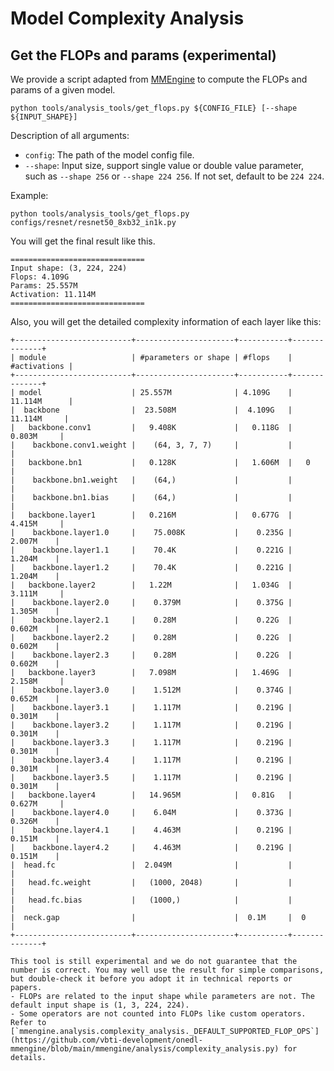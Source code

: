 # Model Complexity Analysis

## Get the FLOPs and params (experimental)

We provide a script adapted from [MMEngine](https://github.com/vbti-development/onedl-mmengine/blob/main/mmengine/analysis/complexity_analysis.py) to compute the FLOPs and params of a given model.

```shell
python tools/analysis_tools/get_flops.py ${CONFIG_FILE} [--shape ${INPUT_SHAPE}]
```

Description of all arguments:

- `config`: The path of the model config file.
- `--shape`: Input size, support single value or double value parameter, such as `--shape 256` or `--shape 224 256`. If not set, default to be `224 224`.

Example:

```shell
python tools/analysis_tools/get_flops.py configs/resnet/resnet50_8xb32_in1k.py
```

You will get the final result like this.

```text
==============================
Input shape: (3, 224, 224)
Flops: 4.109G
Params: 25.557M
Activation: 11.114M
==============================
```

Also, you will get the detailed complexity information of each layer like this:

```text
+--------------------------+----------------------+-----------+--------------+
| module                   | #parameters or shape | #flops    | #activations |
+--------------------------+----------------------+-----------+--------------+
| model                    | 25.557M              | 4.109G    | 11.114M      |
|  backbone                |  23.508M             |  4.109G   |  11.114M     |
|   backbone.conv1         |   9.408K             |   0.118G  |   0.803M     |
|    backbone.conv1.weight |    (64, 3, 7, 7)     |           |              |
|   backbone.bn1           |   0.128K             |   1.606M  |   0          |
|    backbone.bn1.weight   |    (64,)             |           |              |
|    backbone.bn1.bias     |    (64,)             |           |              |
|   backbone.layer1        |   0.216M             |   0.677G  |   4.415M     |
|    backbone.layer1.0     |    75.008K           |    0.235G |    2.007M    |
|    backbone.layer1.1     |    70.4K             |    0.221G |    1.204M    |
|    backbone.layer1.2     |    70.4K             |    0.221G |    1.204M    |
|   backbone.layer2        |   1.22M              |   1.034G  |   3.111M     |
|    backbone.layer2.0     |    0.379M            |    0.375G |    1.305M    |
|    backbone.layer2.1     |    0.28M             |    0.22G  |    0.602M    |
|    backbone.layer2.2     |    0.28M             |    0.22G  |    0.602M    |
|    backbone.layer2.3     |    0.28M             |    0.22G  |    0.602M    |
|   backbone.layer3        |   7.098M             |   1.469G  |   2.158M     |
|    backbone.layer3.0     |    1.512M            |    0.374G |    0.652M    |
|    backbone.layer3.1     |    1.117M            |    0.219G |    0.301M    |
|    backbone.layer3.2     |    1.117M            |    0.219G |    0.301M    |
|    backbone.layer3.3     |    1.117M            |    0.219G |    0.301M    |
|    backbone.layer3.4     |    1.117M            |    0.219G |    0.301M    |
|    backbone.layer3.5     |    1.117M            |    0.219G |    0.301M    |
|   backbone.layer4        |   14.965M            |   0.81G   |   0.627M     |
|    backbone.layer4.0     |    6.04M             |    0.373G |    0.326M    |
|    backbone.layer4.1     |    4.463M            |    0.219G |    0.151M    |
|    backbone.layer4.2     |    4.463M            |    0.219G |    0.151M    |
|  head.fc                 |  2.049M              |           |              |
|   head.fc.weight         |   (1000, 2048)       |           |              |
|   head.fc.bias           |   (1000,)            |           |              |
|  neck.gap                |                      |  0.1M     |  0           |
+--------------------------+----------------------+-----------+--------------+
```

```{warning}
This tool is still experimental and we do not guarantee that the number is correct. You may well use the result for simple comparisons, but double-check it before you adopt it in technical reports or papers.
- FLOPs are related to the input shape while parameters are not. The default input shape is (1, 3, 224, 224).
- Some operators are not counted into FLOPs like custom operators. Refer to [`mmengine.analysis.complexity_analysis._DEFAULT_SUPPORTED_FLOP_OPS`](https://github.com/vbti-development/onedl-mmengine/blob/main/mmengine/analysis/complexity_analysis.py) for details.
```
